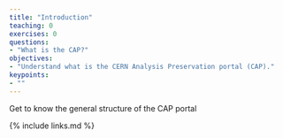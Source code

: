 ```yaml
---
title: "Introduction"
teaching: 0
exercises: 0
questions:
- "What is the CAP?"
objectives:
- "Understand what is the CERN Analysis Preservation portal (CAP)."
keypoints:
- ""
---
```

Get to know the general structure of the CAP portal

{% include links.md %}

